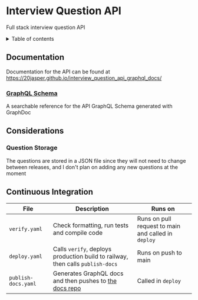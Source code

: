 # Interview Question API
Full stack interview question API 

<details>
<summary>
Table of contents
</summary>

- [Interview Question API](#interview-question-api)
  - [Documentation](#documentation)
    - [GraphQL Schema](#graphql-schema)
  - [Considerations](#considerations)
    - [Question Storage](#question-storage)
  - [Continuous Integration](#continuous-integration)
</details>

## Documentation
Documentation for the API can be found at https://20jasper.github.io/interview_question_api_graphql_docs/

### [GraphQL Schema](https://20jasper.github.io/interview_question_api_graphql_docs/docs/graphql)
A searchable reference for the API GraphQL Schema generated with GraphDoc

## Considerations
### Question Storage
The questions are stored in a JSON file since they will not need to change between releases, and I don't plan on adding any new questions at the moment

## Continuous Integration

<table with="100%">
<thead>
  <tr>
    <th>File</th>
    <th>Description</th>
    <th>Runs on</th>
  </tr>
</thead>
<tbody>
  <tr>
    <td><code>verify.yaml</code></td>
    <td>Check formatting, run tests and compile code</td>
    <td>Runs on pull request to main and called in <code>deploy</code></td>
  </tr>
  <tr>
    <td><code>deploy.yaml</code></td>
    <td>Calls <code>verify</code>, deploys production build to railway, then calls <code>publish-docs</code></td>
    <td>Runs on push to main</td>
  </tr>
  <tr>
    <td><code>publish-docs.yaml</code></td>
    <td>Generates GraphQL docs and then pushes to <a href="https://github.com/20jasper/interview_question_api_graphql_docs">the docs repo</a></td>
    <td>Called in <code>deploy</code></td>
  </tr>
</tbody>
</table>
